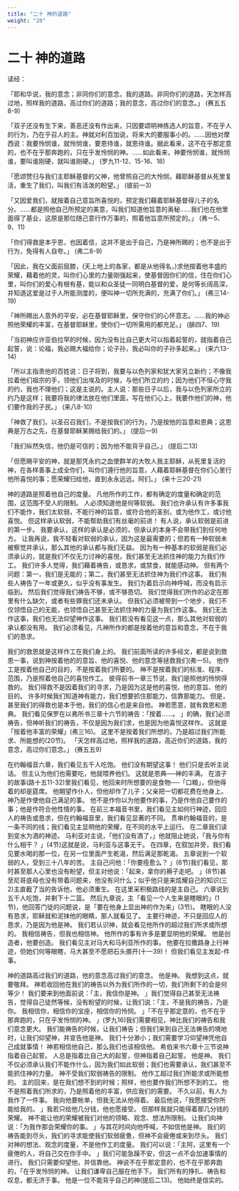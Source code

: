 ```yaml
---
title: "二十 神的道路"
weight: "20"
---
```


# 二十 神的道路


读经：

「耶和华说，我的意念；非同你们的意念，我的道路。非同你们的道路，天怎样高过地，照样我的道路，高过你们的道路；我的意念，高过你们的意念。」
(赛五五8-9)

「双子还没有生下来，善恶还没有作出来，只因要颂明神拣选人的旨意，不在乎人的行为，乃在乎召人的主。神就对利百加说，将来大的要服事小的。……因他对摩西说：我要怜悯谁，就怜悯谁，要恩待谁，就恩待谁。据此看来，这不在乎那定意的，也不在乎那奔跑的，只在乎发怜悯的神。……如此看来，神要怜悯谁，就怜悯谁，要叫谁刚硬，就叫谁刚硬。」
(罗九11-12、15-16、18)

「愿颂赞归与我们主耶稣基督的父神，他曾照自己的大怜悯，藉耶稣基督从死里复活，重生了我们，叫我们有活泼的盼望。」
(彼前一3)

「又因爱我们，就按着自己意旨所喜悦的，预定我们藉着耶稣基督得儿子的名分。……都是照他自己所预定的美意，叫我们知道他旨意的奥秘……我们也在他里面得了基业，这原是那位随己意行作万事的，照着他旨意所预定的。」
(弗一5、9、11)

「你们得救是本乎恩，也因着信，这并不是出于自己，乃是神所赐的；也不是出于行为，免得有人自夸。」
(弗二8-9)

「因此，我在父面前屈膝，(天上地上的各家，都是从他得名，)求他按着他丰盛的荣耀，藉着他的灵，叫你们心里的力量刚强起来，使基督因你们的信，住在你们心里，叫你们的爱心有根有基，能以和众圣徒一同明白基督的爱，是何等长阔高深，并知道这爱是过于人所能测度的，便叫神一切所充满的，充满了你们。」
(弗三14-19)

「神所赐出人意外的平安，必在基督耶稣里，保守你们的心怀意志。……我的神必照他荣耀的丰富，在基督耶稣里，使你们一切所需用的都充足。」
(腓四7、19)

「当初神应许亚伯拉罕的时候，因为没有比自己更大可以指着起誓的，就指着自己起誓，说：论福，我必赐大福给你；论子孙，我必叫你的子孙多起来。」
(来六13-14)

「所以主指责他的百姓说：日子将到，我要与以色列家和犹大家另立新约；不像我拉着他们祖宗的手，领他们出埃及的时候，与他们所立的约；因为他们不恒心守我的约，我也不理他们；这是主说的。主人说：那些日子以后，我与以色列家所立的约乃是这样；我要将我的律法放在他们里面，写在他们心上，我要作他们的神，他们要作我的子民。」
(来八8-10)

「神救了我们，以圣召召我们，不是按我们的行为，乃是按他的旨意和恩典；这恩典是万古之先，在基督耶稣某赐给我们的。」
(提后一9)

「我们纵然失信，他仍是可信的；因为他不能背乎自己。」
(提后二13)

「但愿赐平安的神，就是那凭永约之血使群羊的大牧人我主耶稣，从死里复活的神，在各样善事上成全你们，叫你们遵行他的旨意，人藉着耶稣基督在你们心里行他所喜悦的事；愿荣耀归给他，直到永永远远。阿们。」
(来十三20-21)

神的道路是照着他自己的度量。
凡他所作的工作，都有确定的度量和确定的范围，这范围不受人的限制。
人必须知道他是何等软弱。
我们也许承认有许多事我们不能作，我们太软弱，不能行神的旨意，或符合他的圣别，或为他作工，或讨他喜悦。
但这样承认软弱，不能帮助我们有丝毫的前进！
有人说，承认软弱是前进的第一步。
我要承认，这样的承认是必须的，但承认的本身不会带我们到任何地方。
让我再说，我不轻看对软弱的承认，因为这是最需要的；但若有一种软弱未被察觉并承认，那么其他的承认都与我们无益。
因为有一种基本的软弱是我们必须承认的，就是我们不仅无力讨神的喜悦，我们甚至无法抓住神的能力为我们作工。
我们许多人觉得，我们藉着祷告，或恳求，或禁食，就能感动神。
但有两个问题：第一，我们是无能的；第二，我们甚至无法抓住神为我们作这事。
我们有些人祷告了一年或更久，似乎没有事发生。
我们为着启示向神呼喊，而没有启示临到。
然后我们觉得我们祷告不够，或不够恳切。
我们觉得我们所作的必定在那里有什么缺欠，或者有些罪我们还未承认。
但我们必须被带到一个地步，我们不仅领悟自己的无能，也领悟自己甚至无法抓住神的力量为我们作这事。
我们无法作这事，我们也无法仰望神作这事。
我们若没有看见这一点，那么其他对软弱的承认都没有用。
我们必须看见，凡神所作的都是按着他的意旨和意念，不在于我们的恳求。

我们的救恩就是这样作工在我们身上的。
我们前面所读的许多经文，都是说到救恩一事，说到神按着他的的意旨、他的喜悦、他的意念等拯救我们(弗一5)。
他作工是按着他自己的目的，不是按着我们所要的。
神不是按着我们的标准、程序、范围，乃是照着他自己的喜悦作工。
彼得前书一章三节说，我们是照他的怜悯得救的。
我们得救不是因着我们的寻求，乃是因为这是他的喜悦、他的意旨、他的目的。
许多时候我们知道神有能力，我们想要抓住那能力，信靠那能力。
但是，甚至我们的得救也是本于他，我们的信心也是来自他。
神若愿意，就有救恩和恩典。
我们看见保罗在以弗所书三章十六节的祷告：「按着……。
」的确，我们必须祷告，但神听我们的祷告，不仅是因为我们求，也是因为他喜悦这样作。
这就是「按着他丰富的荣耀」(弗三16)。
这里不是按着我们所想的，乃是超过我们所能求、所能想的(20节)。
「天怎样高过地，照样我的道路，高近你们的道路，我的意念，高过你们意念。」
(赛五五9)

在约翰福音六章，我们看见五千人吃饱。
他们没有期望这事！
他们只是去听主说话。
但主认为他们也需要吃，他就喂养他们。
这就是恩典──神的丰满。
在浪子的故事(路十五11-32)里我们看见，他回来时所想要的是食物──「口粮」，但他得着的却是筵席。
他期望作仆人，但他却作了儿子；父亲把一切都花费在他身上。
神乃是作使他自己满足的事。
他不是作你以为他要作的事，乃是作他自己要作的事；他是作符合他性情的事。
在前三本福音书里，我们看见主如何行神迹，回应人的祷告或恳求，但在约翰福音里，我们看见显著的不同。
贯串约翰福音的，是一条不同的线；我们看见主显明他的荣耀，在不同的水平上运行。
在二章我们读到变水为酒的神迹。
马利亚对主说，「他们没有酒了，」他就阻止她说，「我与你有什么相干？
」(4节)这就是说，马利亚与这事无干。
在四章，在叙加井旁，我们看见要水喝的那一位，在另一位里面产生乾渴，然后满足那乾渴。
五章说到一个软弱的人，受到三十八年的苦。
主自己问他：「你要痊愈么？
」(6节)我们看见，那时甚至那人心里也没有盼望，但主对他说：「起来，拿你的褥子走吧。
」(8节)甚至尼哥底母也没有带着问题来，他没有问什么；似乎他只是来炫耀自己的知识(三2)主直截了当的告诉他，他必须重生。
在这里采积极路线的是主自己。
六章说到五千人吃饱，并剩下十二篮。
然后九章说，主「看见一个人生来是瞎眼的」(1节)，他回答门徒的问题说，是「要在他身上显出神的作为来」(3节)。
瞎眼的人没有恳求，耶稣就和泥抹他的眼睛，那人就看见了。
主要行神迹，不只是回应人的恳求，乃是因为他是神。
我们若认识神，就会看见他所作的超过我们所求或所想的。
我相信祷告，但我也相信神。
他所作的事有许多是要显明他的荣耀。
他是创造者，他要创造。
我们看见主对马大和马利亚所作的事。
他要在拉撒路身上行神迹，但她们何等眼瞎，马大甚至不愿把石头挪开(十一39)！
但我们看见主发起-件事。

神的道路高过我们的道路，他的意念高过我们的意念。
他是神。
我想到这点，就要敬拜。
神若收回他在我们的祷告以外为我们所作的一切，我们所剩下的会是何等少！
我们要来到他面前说：「主，我信你是神。
」我们觉得自己甚至无法祷告，觉得自己徒然等候，没有盼望的时候，让我们说：「主，不是我的祷告，乃是你。
我相信你，相信你的宝座，相信你的怜悯。
」「不在乎那定意的，也不在乎那奔跑的，只在乎发怜悯的神。
」(罗九16)我们需要相见，神比我们的祷告和我们意念更大。
我们能祷告的时候，让我们祷告；但我们来到自己无法祷告的境地时，让我们仰望神，并宣告他是神。
我们十分渺小；我们需要学习仰望神凭他自己成就事情！
神若相信他自己，那么我们也该相信他。
希伯来书六章十三节说神指着自己起誓。
人总是指着比自己大的起誓，但神指着自己起誓。
他是神。
我们不仅必须承认我们不能作什么，因为我们如此软弱；我们也需要承认，我们甚至不能抓住神的力量。
神不受我们软弱祷告的限制。
他作工超过我们所能求或所能想的。
主的回来，是在我们想不到的时候；照样，他也要作我们所想不到的工。
他不是照着我们所求的，乃是照着他的丰富，供应我们的需要。
不久以前，有人为我作了一件事。
我向他要帐单，但我无法从他得着。
最后他说，「我愿接受你所能给我的。
」我若只给他几分钱，他也愿接受。
但那样我就只能得着那几分钱的荣耀。
神不能让他的荣耀被我们对他的领略、观念、想法所限制。
让我们向神说：「为我作那会荣耀你的事。
」与其花时间向他呼喊，不如信他是神。
我们的祷告能到尽头，我们的寻求能使我们软弱疲惫，但神不会疲倦或来到尽头。
我们对神的想法、观念的度量，不是他作工的度量。
我们可以说：「主阿，这里有一个疲倦的人，将自己交在你手中。
」我们可能急躁不安，但这一点不会加速事情的进行。
我们只需要仰望他，并信靠他。
神说不在乎那定意的，也不在乎那奔跑的，「在乎发怜悯的神。
让我们谦卑自己服在他手下。
我们所有的挣扎、祷告和叹息，都无济于事。
他是一位不能背乎自己的神(提后二13)。
他始终是信实的。
